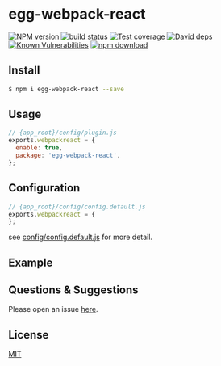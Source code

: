 # egg-webpack-react

[![NPM version][npm-image]][npm-url]
[![build status][travis-image]][travis-url]
[![Test coverage][codecov-image]][codecov-url]
[![David deps][david-image]][david-url]
[![Known Vulnerabilities][snyk-image]][snyk-url]
[![npm download][download-image]][download-url]

[npm-image]: https://img.shields.io/npm/v/egg-webpack-react.svg?style=flat-square
[npm-url]: https://npmjs.org/package/egg-webpack-react
[travis-image]: https://img.shields.io/travis/eggjs/egg-webpack-react.svg?style=flat-square
[travis-url]: https://travis-ci.org/eggjs/egg-webpack-react
[codecov-image]: https://img.shields.io/codecov/c/github/eggjs/egg-webpack-react.svg?style=flat-square
[codecov-url]: https://codecov.io/github/eggjs/egg-webpack-react?branch=master
[david-image]: https://img.shields.io/david/eggjs/egg-webpack-react.svg?style=flat-square
[david-url]: https://david-dm.org/eggjs/egg-webpack-react
[snyk-image]: https://snyk.io/test/npm/egg-webpack-react/badge.svg?style=flat-square
[snyk-url]: https://snyk.io/test/npm/egg-webpack-react
[download-image]: https://img.shields.io/npm/dm/egg-webpack-react.svg?style=flat-square
[download-url]: https://npmjs.org/package/egg-webpack-react

<!--
Description here.
-->

## Install

```bash
$ npm i egg-webpack-react --save
```

## Usage

```js
// {app_root}/config/plugin.js
exports.webpackreact = {
  enable: true,
  package: 'egg-webpack-react',
};
```

## Configuration

```js
// {app_root}/config/config.default.js
exports.webpackreact = {
};
```

see [config/config.default.js](config/config.default.js) for more detail.

## Example

<!-- example here -->

## Questions & Suggestions

Please open an issue [here](https://github.com/eggjs/egg/issues).

## License

[MIT](LICENSE)
